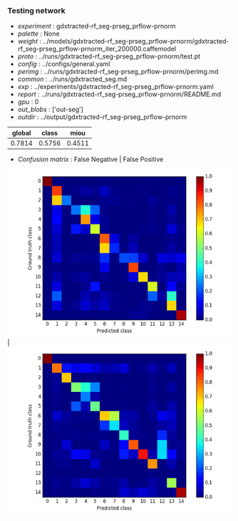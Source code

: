 ### Testing network
- *experiment* : gdxtracted-rf_seg-prseg_prflow-prnorm
- *palette* : None
- *weight* : ../models/gdxtracted-rf_seg-prseg_prflow-prnorm/gdxtracted-rf_seg-prseg_prflow-prnorm_iter_200000.caffemodel
- *proto* : ../runs/gdxtracted-rf_seg-prseg_prflow-prnorm/test.pt
- *config* : ../configs/general.yaml
- *perimg* : ../runs/gdxtracted-rf_seg-prseg_prflow-prnorm/perimg.md
- *common* : ../runs/gdxtracted_seg.md
- *exp* : ../experiments/gdxtracted-rf_seg-prseg_prflow-prnorm.yaml
- *report* : ../runs/gdxtracted-rf_seg-prseg_prflow-prnorm/README.md
- *gpu* : 0
- *out_blobs* : ['out-seg']
- *outdir* : ../output/gdxtracted-rf_seg-prseg_prflow-prnorm

global | class | miou
------ | ----- | ----
0.7814 | 0.5756 | 0.4511

- *Confusion matrix* : False Negative | False Positive

![conf_mat_fn](confmat_fn.png) | ![conf_mat_fp](confmat_fp.png)
